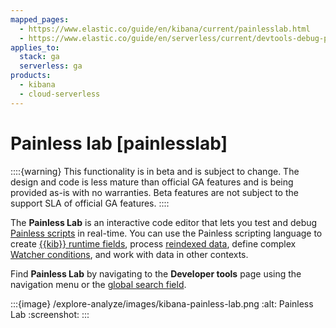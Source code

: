 ```yaml
---
mapped_pages:
  - https://www.elastic.co/guide/en/kibana/current/painlesslab.html
  - https://www.elastic.co/guide/en/serverless/current/devtools-debug-painless-scripts.html
applies_to:
  stack: ga
  serverless: ga
products:
  - kibana
  - cloud-serverless
---
```


# Painless lab [painlesslab]

::::{warning}
This functionality is in beta and is subject to change. The design and code is less mature than official GA features and is being provided as-is with no warranties. Beta features are not subject to the support SLA of official GA features.
::::

The **Painless Lab** is an interactive code editor that lets you test and debug [Painless scripts](modules-scripting-painless.md) in real-time. You can use the Painless scripting language to create [{{kib}} runtime fields](../find-and-organize/data-views.md#runtime-fields), process [reindexed data](https://www.elastic.co/docs/api/doc/elasticsearch/operation/operation-reindex), define complex [Watcher conditions](../alerts-cases/watcher.md), and work with data in other contexts.

Find **Painless Lab** by navigating to the **Developer tools** page using the navigation menu or the [global search field](../../explore-analyze/find-and-organize/find-apps-and-objects.md).

:::{image} /explore-analyze/images/kibana-painless-lab.png
:alt: Painless Lab
:screenshot:
:::
